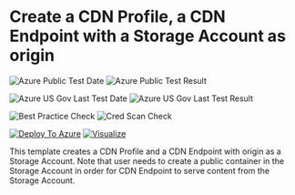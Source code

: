 # Create a CDN Profile, a CDN Endpoint with a Storage Account as origin

![Azure Public Test Date](https://azurequickstartsservice.blob.core.windows.net/badges/201-cdn-with-storage-account/PublicLastTestDate.svg)
![Azure Public Test Result](https://azurequickstartsservice.blob.core.windows.net/badges/201-cdn-with-storage-account/PublicDeployment.svg)

![Azure US Gov Last Test Date](https://azurequickstartsservice.blob.core.windows.net/badges/201-cdn-with-storage-account/FairfaxLastTestDate.svg)
![Azure US Gov Last Test Result](https://azurequickstartsservice.blob.core.windows.net/badges/201-cdn-with-storage-account/FairfaxDeployment.svg)

![Best Practice Check](https://azurequickstartsservice.blob.core.windows.net/badges/201-cdn-with-storage-account/BestPracticeResult.svg)
![Cred Scan Check](https://azurequickstartsservice.blob.core.windows.net/badges/201-cdn-with-storage-account/CredScanResult.svg)

[![Deploy To Azure](https://raw.githubusercontent.com/fathym-it/azure-quickstart-templates/master/1-CONTRIBUTION-GUIDE/images/deploytoazure.svg?sanitize=true)](https://portal.azure.com/#create/Microsoft.Template/uri/https%3A%2F%2Fraw.githubusercontent.com%2Ffathym-it%2Fazure-quickstart-templates%2Fmaster%2F201-cdn-with-storage-account%2Fazuredeploy.json)  [![Visualize](https://raw.githubusercontent.com/fathym-it/azure-quickstart-templates/master/1-CONTRIBUTION-GUIDE/images/visualizebutton.svg?sanitize=true)](http://armviz.io/#/?load=https%3A%2F%2Fraw.githubusercontent.com%2Ffathym-it%2Fazure-quickstart-templates%2Fmaster%2F201-cdn-with-storage-account%2Fazuredeploy.json)

This template creates a CDN Profile and a CDN Endpoint with origin as a Storage Account. Note that user needs to create a public container in the Storage Account in order for CDN Endpoint to serve content from the Storage Account.


